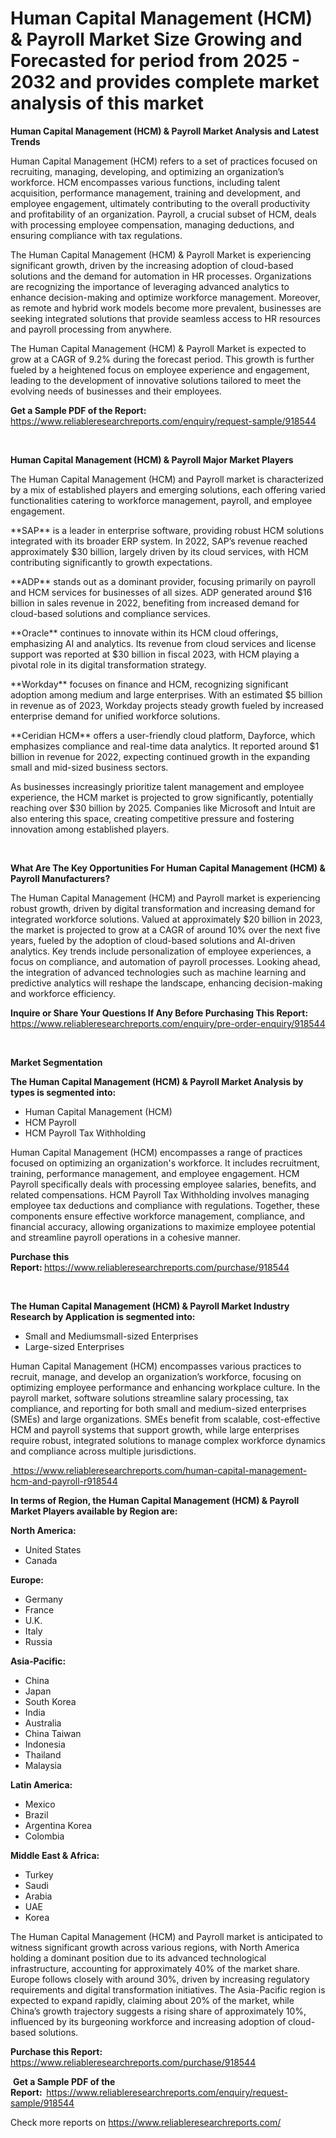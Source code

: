 <p><h1>Human Capital Management (HCM) & Payroll Market Size Growing and Forecasted for period from 2025 - 2032 and provides complete market analysis of this market</h1></p><p><strong>Human Capital Management (HCM) & Payroll Market Analysis and Latest Trends</strong></p>
<p><p>Human Capital Management (HCM) refers to a set of practices focused on recruiting, managing, developing, and optimizing an organization’s workforce. HCM encompasses various functions, including talent acquisition, performance management, training and development, and employee engagement, ultimately contributing to the overall productivity and profitability of an organization. Payroll, a crucial subset of HCM, deals with processing employee compensation, managing deductions, and ensuring compliance with tax regulations.</p><p>The Human Capital Management (HCM) & Payroll Market is experiencing significant growth, driven by the increasing adoption of cloud-based solutions and the demand for automation in HR processes. Organizations are recognizing the importance of leveraging advanced analytics to enhance decision-making and optimize workforce management. Moreover, as remote and hybrid work models become more prevalent, businesses are seeking integrated solutions that provide seamless access to HR resources and payroll processing from anywhere.</p><p>The Human Capital Management (HCM) & Payroll Market is expected to grow at a CAGR of 9.2% during the forecast period. This growth is further fueled by a heightened focus on employee experience and engagement, leading to the development of innovative solutions tailored to meet the evolving needs of businesses and their employees.</p></p>
<p><strong>Get a Sample PDF of the Report:&nbsp;</strong> <a href="https://www.reliableresearchreports.com/enquiry/request-sample/918544?utm_campaign=120&utm_medium=2&utm_source=Github&utm_content=ia&utm_term=11032025&utm_id=human-capital-management-hcm-payroll">https://www.reliableresearchreports.com/enquiry/request-sample/918544</a></p>
<p>&nbsp;</p>
<p><strong>Human Capital Management (HCM) & Payroll Major Market Players</strong></p>
<p><p>The Human Capital Management (HCM) and Payroll market is characterized by a mix of established players and emerging solutions, each offering varied functionalities catering to workforce management, payroll, and employee engagement.</p><p>**SAP** is a leader in enterprise software, providing robust HCM solutions integrated with its broader ERP system. In 2022, SAP’s revenue reached approximately $30 billion, largely driven by its cloud services, with HCM contributing significantly to growth expectations.</p><p>**ADP** stands out as a dominant provider, focusing primarily on payroll and HCM services for businesses of all sizes. ADP generated around $16 billion in sales revenue in 2022, benefiting from increased demand for cloud-based solutions and compliance services.</p><p>**Oracle** continues to innovate within its HCM cloud offerings, emphasizing AI and analytics. Its revenue from cloud services and license support was reported at $30 billion in fiscal 2023, with HCM playing a pivotal role in its digital transformation strategy.</p><p>**Workday** focuses on finance and HCM, recognizing significant adoption among medium and large enterprises. With an estimated $5 billion in revenue as of 2023, Workday projects steady growth fueled by increased enterprise demand for unified workforce solutions.</p><p>**Ceridian HCM** offers a user-friendly cloud platform, Dayforce, which emphasizes compliance and real-time data analytics. It reported around $1 billion in revenue for 2022, expecting continued growth in the expanding small and mid-sized business sectors.</p><p>As businesses increasingly prioritize talent management and employee experience, the HCM market is projected to grow significantly, potentially reaching over $30 billion by 2025. Companies like Microsoft and Intuit are also entering this space, creating competitive pressure and fostering innovation among established players.</p></p>
<p>&nbsp;</p>
<p><strong>What Are The Key Opportunities For Human Capital Management (HCM) & Payroll Manufacturers?</strong></p>
<p><p>The Human Capital Management (HCM) and Payroll market is experiencing robust growth, driven by digital transformation and increasing demand for integrated workforce solutions. Valued at approximately $20 billion in 2023, the market is projected to grow at a CAGR of around 10% over the next five years, fueled by the adoption of cloud-based solutions and AI-driven analytics. Key trends include personalization of employee experiences, a focus on compliance, and automation of payroll processes. Looking ahead, the integration of advanced technologies such as machine learning and predictive analytics will reshape the landscape, enhancing decision-making and workforce efficiency.</p></p>
<p><strong>Inquire or Share Your Questions If Any Before Purchasing This Report:</strong> <a href="https://www.reliableresearchreports.com/enquiry/pre-order-enquiry/918544?utm_campaign=120&utm_medium=2&utm_source=Github&utm_content=ia&utm_term=11032025&utm_id=human-capital-management-hcm-payroll">https://www.reliableresearchreports.com/enquiry/pre-order-enquiry/918544</a></p>
<p>&nbsp;</p>
<p><strong>Market Segmentation</strong></p>
<p><strong>The Human Capital Management (HCM) & Payroll Market Analysis by types is segmented into:</strong></p>
<p><ul><li>Human Capital Management (HCM)</li><li>HCM Payroll</li><li>HCM Payroll Tax Withholding</li></ul></p>
<p><p>Human Capital Management (HCM) encompasses a range of practices focused on optimizing an organization's workforce. It includes recruitment, training, performance management, and employee engagement. HCM Payroll specifically deals with processing employee salaries, benefits, and related compensations. HCM Payroll Tax Withholding involves managing employee tax deductions and compliance with regulations. Together, these components ensure effective workforce management, compliance, and financial accuracy, allowing organizations to maximize employee potential and streamline payroll operations in a cohesive manner.</p></p>
<p><strong>Purchase this Report:&nbsp;</strong><a href="https://www.reliableresearchreports.com/purchase/918544?utm_campaign=120&utm_medium=2&utm_source=Github&utm_content=ia&utm_term=11032025&utm_id=human-capital-management-hcm-payroll">https://www.reliableresearchreports.com/purchase/918544</a></p>
<p>&nbsp;</p>
<p><strong>The Human Capital Management (HCM) & Payroll Market Industry Research by Application is segmented into:</strong></p>
<p><ul><li>Small and Mediumsmall-sized Enterprises</li><li>Large-sized Enterprises</li></ul></p>
<p><p>Human Capital Management (HCM) encompasses various practices to recruit, manage, and develop an organization’s workforce, focusing on optimizing employee performance and enhancing workplace culture. In the payroll market, software solutions streamline salary processing, tax compliance, and reporting for both small and medium-sized enterprises (SMEs) and large organizations. SMEs benefit from scalable, cost-effective HCM and payroll systems that support growth, while large enterprises require robust, integrated solutions to manage complex workforce dynamics and compliance across multiple jurisdictions.</p></p>
<p><a href="https://www.reliableresearchreports.com/human-capital-management-hcm-and-payroll-r918544?utm_campaign=120&utm_medium=2&utm_source=Github&utm_content=ia&utm_term=11032025&utm_id=human-capital-management-hcm-payroll">&nbsp;https://www.reliableresearchreports.com/human-capital-management-hcm-and-payroll-r918544</a></p>
<p><strong>In terms of Region, the Human Capital Management (HCM) & Payroll Market Players available by Region are:</strong></p>
<p>
    <p> <strong> North America: </strong>
        <ul>
            <li>United States</li>
            <li>Canada</li>
        </ul>
        </p> 
    <p> <strong> Europe: </strong>
        <ul>
            <li>Germany</li>
            <li>France</li>
            <li>U.K.</li>
            <li>Italy</li>
            <li>Russia</li>
        </ul>
        </p> 
    <p> <strong> Asia-Pacific: </strong>
        <ul>
            <li>China</li>
            <li>Japan</li>
            <li>South Korea</li>
            <li>India</li>
            <li>Australia</li>
            <li>China Taiwan</li>
            <li>Indonesia</li>
            <li>Thailand</li>
            <li>Malaysia</li>
        </ul>
        </p> 
    <p> <strong> Latin America: </strong>
        <ul>
            <li>Mexico</li>
            <li>Brazil</li>
            <li>Argentina Korea</li>
            <li>Colombia</li>
        </ul>
        </p> 
    <p> <strong> Middle East & Africa: </strong>
        <ul>
            <li>Turkey</li>
            <li>Saudi</li>
            <li>Arabia</li>
            <li>UAE</li>
            <li>Korea</li>
        </ul>
    </p>
    </p>
<p><p>The Human Capital Management (HCM) and Payroll market is anticipated to witness significant growth across various regions, with North America holding a dominant position due to its advanced technological infrastructure, accounting for approximately 40% of the market share. Europe follows closely with around 30%, driven by increasing regulatory requirements and digital transformation initiatives. The Asia-Pacific region is expected to expand rapidly, claiming about 20% of the market, while China’s growth trajectory suggests a rising share of approximately 10%, influenced by its burgeoning workforce and increasing adoption of cloud-based solutions.</p></p>
<p><strong>Purchase this Report: </strong><a href="https://www.reliableresearchreports.com/purchase/918544?utm_campaign=120&utm_medium=2&utm_source=Github&utm_content=ia&utm_term=11032025&utm_id=human-capital-management-hcm-payroll">https://www.reliableresearchreports.com/purchase/918544</a></p>
<p>&nbsp;<strong>Get a Sample PDF of the Report:&nbsp;&nbsp;</strong><a href="https://www.reliableresearchreports.com/enquiry/request-sample/918544?utm_campaign=120&utm_medium=2&utm_source=Github&utm_content=ia&utm_term=11032025&utm_id=human-capital-management-hcm-payroll">https://www.reliableresearchreports.com/enquiry/request-sample/918544</a></p>
<p><strong></strong></p>
<p>Check more reports on <a href="https://www.reliableresearchreports.com/?utm_campaign=120&utm_medium=2&utm_source=Github&utm_content=ia&utm_term=11032025&utm_id=human-capital-management-hcm-payroll">https://www.reliableresearchreports.com/</a></p>